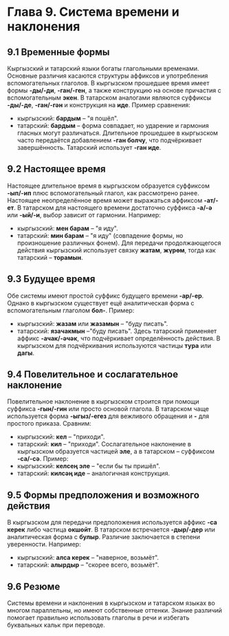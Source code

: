 # Глава 9. Система времени и наклонения

## 9.1 Временные формы
Кыргызский и татарский языки богаты глагольными временами. Основные различия касаются структуры аффиксов и употребления вспомогательных глаголов. В кыргызском прошедшее время имеет формы **-ды/-ди**, **-ган/-ген**, а также конструкцию на основе причастия с вспомогательным **экен**. В татарском аналогами являются суффиксы **-ды/-де**, **-ган/-гән** и конструкция на **иде**. Пример сравнения:
- кыргызский: **бардым** – "я пошёл".
- татарский: **бардым** – форма совпадает, но ударение и гармония гласных могут различаться.
Длительное прошедшее в кыргызском часто передаётся добавлением **-ган болчу**, что подчёркивает завершённость. Татарский использует **-ган иде**.

## 9.2 Настоящее время
Настоящее длительное время в кыргызском образуется суффиксом **-ып/-ип** плюс вспомогательный глагол, как рассмотрено ранее. Настоящее неопределённое время может выражаться аффиксом **-ат/-ет**. В татарском для настоящего времени достаточно суффикса **-а/-ә** или **-ый/-и**, выбор зависит от гармонии. Например:
- кыргызский: **мен барам** – "я иду".
- татарский: **мин барам** – "я иду" (совпадение формы, но произношение различных фонем).
Для передачи продолжающегося действия кыргызский использует связку **жатам**, **жүрөм**, тогда как татарский – **торамын**.

## 9.3 Будущее время
Обе системы имеют простой суффикс будущего времени **-ар/-ер**. Однако в кыргызском существует ещё аналитическая форма с вспомогательным глаголом **бол-**. Пример:
- кыргызский: **жазам** или **жазамын** – "буду писать".
- татарский: **язачакмын** –"буду писать". Здесь татарский применяет аффикс **-ачак/-әчәк**, что подчёркивает определённость действия. В кыргызском для подчёркивания используются частицы **тура** или **дагы**.

## 9.4 Повелительное и сослагательное наклонение
Повелительное наклонение в кыргызском строится при помощи суффикса **-гын/-гин** или просто основой глагола. В татарском чаще используется форма **-ыгыз/-егез** для вежливого обращения и **-** для простого приказа. Сравним:
- кыргызский: **кел** – "приходи".
- татарский: **кил** – "приходи".
Сослагательное наклонение в кыргызском образуется частицей **эле**, а в татарском – суффиксом **-са/-сә**. Пример:
- кыргызский: **келсең эле** – "если бы ты пришёл".
- татарский: **килсәң иде** – аналогичная конструкция.

## 9.5 Формы предположения и возможного действия
В кыргызском для передачи предположения используется аффикс **-са керек** либо частица **окшойт**. В татарском встречается **-дыр/-дер** или аналитическая форма с **булыр**. Различие заключается в степени уверенности. Например:
- кыргызский: **алса керек** – "наверное, возьмёт".
- татарский: **алырдыр** – "скорее всего, возьмёт".

## 9.6 Резюме
Системы времени и наклонения в кыргызском и татарском языках во многом параллельны, но имеют собственные оттенки. Знание различий помогает правильно использовать глаголы в речи и избегать буквальных кальк при переводе.

